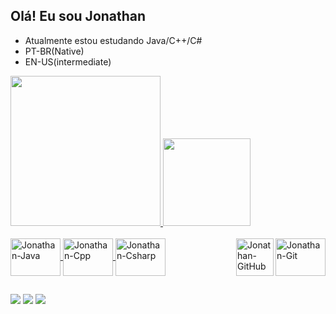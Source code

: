 ## Olá! Eu sou Jonathan

- Atualmente estou estudando Java/C++/C# 
- PT-BR(Native)
- EN-US(intermediate)

<div>
  <a href="https://github.com/JonathanSM-dev/">
  <img height="240em" src="https://github-readme-stats.vercel.app/api?username=JonathanSM-dev&show_icons=true&theme=github_dark&include_all_commits=true&count_private=true"/>
  <img  height="140em" src="https://github-readme-stats.vercel.app/api/top-langs/?username=JonathanSM-dev&layout=compact&langs_count=17&theme=github_dark"/>
</div>
  
<div style="display: inline_block"><br>
  <img align="center" alt="Jonathan-Java" height="60" width="80" src="https://cdn.jsdelivr.net/gh/devicons/devicon/icons/java/java-original-wordmark.svg">
  <img align="center" alt="Jonathan-Cpp" height="60" width="80" src="https://cdn.jsdelivr.net/gh/devicons/devicon/icons/cplusplus/cplusplus-original.svg">
  <img align="center" alt="Jonathan-Csharp" height="60" width="80" src="https://cdn.jsdelivr.net/gh/devicons/devicon/icons/csharp/csharp-original.svg">
  <img align="right" alt="Jonathan-Git" height="60" width="80" src="https://cdn.jsdelivr.net/gh/devicons/devicon/icons/git/git-plain-wordmark.svg">
  <img align="right" alt="Jonathan-GitHub" height="60" width="60" src="https://cdn-icons-png.flaticon.com/512/733/733553.png?w=740&t=st=1663260469~exp=1663261069~hmac=e44b1835f6767519698b5c24872ad3f0c6b3bebcd21e3d7ca34c1e2750fb5eb7">
</div>
  
##
  
<div>

  <a href="https://instagram.com/qrqjonathan" target="_blank"><img src="https://img.shields.io/badge/-Instagram-%23E4405F?style=for-the-badge&logo=instagram&logoColor=white" target="_blank"></a>
  <a href = "mailto:jonathansilva.ans+contatogithub@gmail.com"><img src="https://img.shields.io/badge/Gmail-D14836?style=for-the-badge&logo=gmail&logoColor=white" target="_blank"></a>
  <a href="https://www.linkedin.com/in/jonathan-silva-machado-43a725202/" target="_blank"><img src="https://img.shields.io/badge/-LinkedIn-%230077B5?style=for-the-badge&logo=linkedin&logoColor=white" target="_blank"></a>   
</div>


